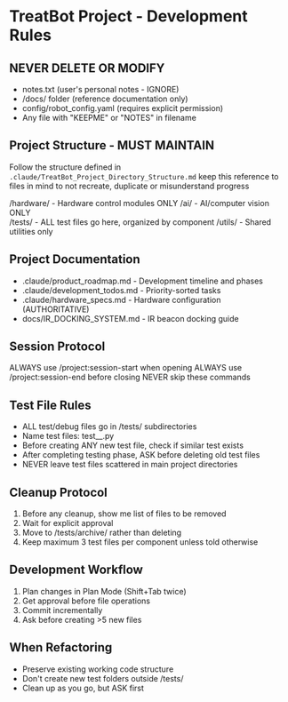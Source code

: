 # TreatBot Project - Development Rules

## NEVER DELETE OR MODIFY
- notes.txt (user's personal notes - IGNORE)
- /docs/ folder (reference documentation only)
- config/robot_config.yaml (requires explicit permission)
- Any file with "KEEPME" or "NOTES" in filename

## Project Structure - MUST MAINTAIN
Follow the structure defined in  `.claude/TreatBot_Project_Directory_Structure.md` keep this reference to files in mind to not recreate, duplicate or misunderstand progress

/hardware/ - Hardware control modules ONLY
/ai/ - AI/computer vision ONLY  
/tests/ - ALL test files go here, organized by component
/utils/ - Shared utilities only

## Project Documentation
- .claude/product_roadmap.md - Development timeline and phases
- .claude/development_todos.md - Priority-sorted tasks
- .claude/hardware_specs.md - Hardware configuration (AUTHORITATIVE)
- docs/IR_DOCKING_SYSTEM.md - IR beacon docking guide

## Session Protocol
ALWAYS use /project:session-start when opening
ALWAYS use /project:session-end before closing
NEVER skip these commands

## Test File Rules
- ALL test/debug files go in /tests/ subdirectories
- Name test files: test_<component>_<description>.py
- Before creating ANY new test file, check if similar test exists
- After completing testing phase, ASK before deleting old test files
- NEVER leave test files scattered in main project directories

## Cleanup Protocol
1. Before any cleanup, show me list of files to be removed
2. Wait for explicit approval
3. Move to /tests/archive/ rather than deleting
4. Keep maximum 3 test files per component unless told otherwise

## Development Workflow
1. Plan changes in Plan Mode (Shift+Tab twice)
2. Get approval before file operations
3. Commit incrementally
4. Ask before creating >5 new files

## When Refactoring
- Preserve existing working code structure
- Don't create new test folders outside /tests/
- Clean up as you go, but ASK first